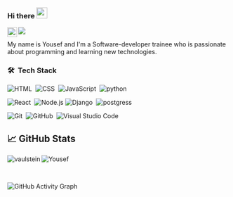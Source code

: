 ### Hi there <img src="https://media.giphy.com/media/hvRJCLFzcasrR4ia7z/giphy.gif" width="25px">

<a href="https://www.linkedin.com/in/yousef-obeidat96/">
  <img align="left" alt="Omar Ewies LinkedIN" width="22px" src="https://raw.githubusercontent.com/peterthehan/peterthehan/master/assets/linkedin.svg" />
</a>
 
![](https://visitor-badge.glitch.me/badge?page_id=oebitw)

My name is Yousef and I'm a Software-developer trainee who is passionate about programming and learning new technologies. 

### 🛠 &nbsp;Tech Stack

![HTML](https://img.shields.io/badge/-HTML-05122A?style=flat&logo=HTML5)&nbsp;
![CSS](https://img.shields.io/badge/-CSS-05122A?style=flat&logo=CSS3&logoColor=1572B6)&nbsp;
![JavaScript](https://img.shields.io/badge/-JavaScript-05122A?style=flat&logo=javascript)&nbsp;
![python](https://img.shields.io/badge/-python-05122A?style=flat&logo=python)&nbsp;
<br>

 ![React](https://img.shields.io/badge/-React-05122A?style=flat&logo=react)&nbsp; ![Node.js](https://img.shields.io/badge/-Node.js-05122A?style=flat&logo=node.js)&nbsp;![Django](https://img.shields.io/badge/-django-05122A?style=flat&logo=Django)&nbsp; ![postgress](https://img.shields.io/badge/-MongoDb-05122A?style=flat&logo=MongoDB)
<br />

![Git](https://img.shields.io/badge/-Git-05122A?style=flat&logo=git)&nbsp;
![GitHub](https://img.shields.io/badge/-GitHub-05122A?style=flat&logo=github)&nbsp; ![Visual Studio Code](https://img.shields.io/badge/-Visual%20Studio%20Code-05122A?style=flat&logo=visual-studio-code&logoColor=007ACC)&nbsp;


## &#x1f4c8; GitHub Stats
 
<p align="left"><img align="left" src="https://github-readme-stats.vercel.app/api/top-langs?username=mrobeidat&show_icons=true&locale=en&layout=compact&theme=radical" alt="vaulstein" /></p>

<!-- [![Anurag's GitHub stats](https://github-readme-stats.vercel.app/api?username=mrobeidat)](https://github.com/anuraghazra/github-readme-stats) -->

 <p><img align="center" src="https://github-readme-streak-stats.herokuapp.com/?user=mrobeidat&theme=radical" alt="Yousef" /></p>
 
 <br />  

 
![GitHub Activity Graph](https://activity-graph.herokuapp.com/graph?username=mrobeidat&bg_color=000000&color=4fff67&line=4fff67&point=ffffff&area=true&hide_border=true)  
